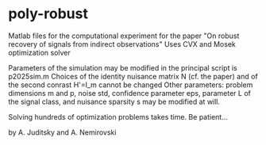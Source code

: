 # poly-robust
Matlab files for the computational experiment for the paper "On robust recovery of signals from indirect observations"
Uses CVX and Mosek optimization solver

Parameters of the simulation may be modified in the principal script is p2025sim.m
Choices of the identity nuisance matrix N (cf. the paper) and of the second conrast H'=I_m cannot be changed
Other parameters: problem dimensions m and p, noise std, confidence parameter eps, parameter L of the signal class, and nuisance sparsity s may be modified at will.

Solving hundreds of optimization problems takes time. Be patient...

by A. Juditsky and A. Nemirovski
